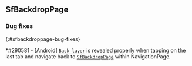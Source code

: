 ## SfBackdropPage

### Bug fixes
{:#sfbackdroppage-bug-fixes}

*\#290581 - [Android] [`Back layer`](https://help.syncfusion.com/cr/xamarin/Syncfusion.XForms.Backdrop.BackdropBackLayer.html) is revealed properly when tapping on the last tab and navigate back to [`SfBackdropPage`](https://help.syncfusion.com/xamarin/backdrop-page/revealingheight-customization) within NavigationPage.
